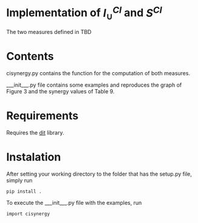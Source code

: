 # Implementation of $I_\cup^{CI}$ and $S^{CI}$

The two measures defined in TBD

# Contents

cisynergy.py contains the function for the computation of both measures.

\_\_\_init\_\_\_.py file contains some examples and reproduces the graph of Figure 3 and the synergy values of Table 9.

# Requirements

Requires the [dit](https://github.com/dit/dit) library.

# Instalation

After setting your working directory to the folder that has the setup.py file, simply run
```
pip install .
```
To execute the \_\_\_init\_\_\_.py file with the examples, run
```
import cisynergy
```
